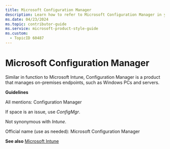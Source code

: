 ```yaml
---
title: Microsoft Configuration Manager
description: Learn how to refer to Microsoft Configuration Manager in your content.
ms.date: 04/23/2024
ms.topic: contributor-guide
ms.service: microsoft-product-style-guide
ms.custom:
  - TopicID 60487
---
```



# Microsoft Configuration Manager

Similar in function to Microsoft Intune, Configuration Manager is a product that manages on-premises endpoints, such as Windows PCs and servers.  

**Guidelines**

All mentions: Configuration Manager  

If space is an issue, use *ConfigMgr*.  

Not synonymous with *Intune*.  

Official name (use as needed): Microsoft Configuration Manager  

**See also** [Microsoft Intune](~\a_z_names_terms\m\microsoft-intune\microsoft-intune-.md)  

